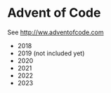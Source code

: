 # Advent of Code

See http://ww.adventofcode.com

* 2018
* 2019 (not included yet)
* 2020
* 2021
* 2022
* 2023



